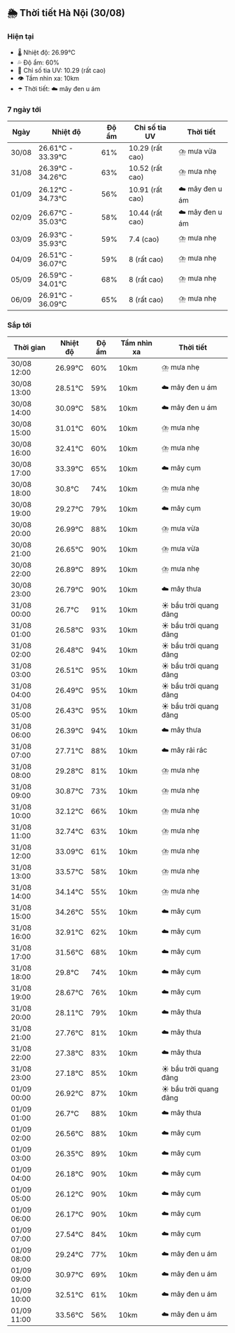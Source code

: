 ## 🌦️ Thời tiết Hà Nội (30/08)

### Hiện tại

- 🌡️ Nhiệt độ: 26.99℃
- 💦 Độ ẩm: 60%
- 🌟 Chỉ số tia UV: 10.29 (rất cao)
- 👁️ Tầm nhìn xa: 10km
- ☂️ Thời tiết: ☁️ mây đen u ám

### 7 ngày tới

| Ngày | Nhiệt độ | Độ ẩm | Chỉ số tia UV | Thời tiết |
| --- | --- | --- | --- | --- |
| 30/08 | 26.61℃ - 33.39℃ | 61% | 10.29 (rất cao) | ⛈️ mưa vừa |
| 31/08 | 26.39℃ - 34.26℃ | 63% | 10.52 (rất cao) | ⛈️ mưa nhẹ |
| 01/09 | 26.12℃ - 34.73℃ | 56% | 10.91 (rất cao) | ☁️ mây đen u ám |
| 02/09 | 26.67℃ - 35.03℃ | 58% | 10.44 (rất cao) | ☁️ mây đen u ám |
| 03/09 | 26.93℃ - 35.93℃ | 59% | 7.4 (cao) | ⛈️ mưa nhẹ |
| 04/09 | 26.51℃ - 36.07℃ | 59% | 8 (rất cao) | ⛈️ mưa nhẹ |
| 05/09 | 26.59℃ - 34.01℃ | 68% | 8 (rất cao) | ⛈️ mưa nhẹ |
| 06/09 | 26.91℃ - 36.09℃ | 65% | 8 (rất cao) | ⛈️ mưa nhẹ |

### Sắp tới

| Thời gian | Nhiệt độ | Độ ẩm | Tầm nhìn xa | Thời tiết |
| --- | --- | --- | --- | --- |
| 30/08 12:00 | 26.99℃ | 60% | 10km | ⛈️ mưa nhẹ |
| 30/08 13:00 | 28.51℃ | 59% | 10km | ☁️ mây đen u ám |
| 30/08 14:00 | 30.09℃ | 58% | 10km | ☁️ mây đen u ám |
| 30/08 15:00 | 31.01℃ | 60% | 10km | ⛈️ mưa nhẹ |
| 30/08 16:00 | 32.41℃ | 60% | 10km | ⛈️ mưa nhẹ |
| 30/08 17:00 | 33.39℃ | 65% | 10km | ☁️ mây cụm |
| 30/08 18:00 | 30.8℃ | 74% | 10km | ⛈️ mưa nhẹ |
| 30/08 19:00 | 29.27℃ | 79% | 10km | ☁️ mây cụm |
| 30/08 20:00 | 26.99℃ | 88% | 10km | ⛈️ mưa vừa |
| 30/08 21:00 | 26.65℃ | 90% | 10km | ⛈️ mưa vừa |
| 30/08 22:00 | 26.89℃ | 89% | 10km | ⛈️ mưa nhẹ |
| 30/08 23:00 | 26.79℃ | 90% | 10km | ☁️ mây thưa |
| 31/08 00:00 | 26.7℃ | 91% | 10km | ☀️ bầu trời quang đãng |
| 31/08 01:00 | 26.58℃ | 93% | 10km | ☀️ bầu trời quang đãng |
| 31/08 02:00 | 26.48℃ | 94% | 10km | ☀️ bầu trời quang đãng |
| 31/08 03:00 | 26.51℃ | 95% | 10km | ☀️ bầu trời quang đãng |
| 31/08 04:00 | 26.49℃ | 95% | 10km | ☀️ bầu trời quang đãng |
| 31/08 05:00 | 26.43℃ | 95% | 10km | ☀️ bầu trời quang đãng |
| 31/08 06:00 | 26.39℃ | 94% | 10km | ☁️ mây thưa |
| 31/08 07:00 | 27.71℃ | 88% | 10km | ☁️ mây rải rác |
| 31/08 08:00 | 29.28℃ | 81% | 10km | ⛈️ mưa nhẹ |
| 31/08 09:00 | 30.87℃ | 73% | 10km | ⛈️ mưa nhẹ |
| 31/08 10:00 | 32.12℃ | 66% | 10km | ⛈️ mưa nhẹ |
| 31/08 11:00 | 32.74℃ | 63% | 10km | ⛈️ mưa nhẹ |
| 31/08 12:00 | 33.09℃ | 61% | 10km | ⛈️ mưa nhẹ |
| 31/08 13:00 | 33.57℃ | 58% | 10km | ⛈️ mưa nhẹ |
| 31/08 14:00 | 34.14℃ | 55% | 10km | ⛈️ mưa nhẹ |
| 31/08 15:00 | 34.26℃ | 55% | 10km | ☁️ mây cụm |
| 31/08 16:00 | 32.91℃ | 62% | 10km | ☁️ mây cụm |
| 31/08 17:00 | 31.56℃ | 68% | 10km | ☁️ mây cụm |
| 31/08 18:00 | 29.8℃ | 74% | 10km | ☁️ mây cụm |
| 31/08 19:00 | 28.67℃ | 76% | 10km | ☁️ mây cụm |
| 31/08 20:00 | 28.11℃ | 79% | 10km | ☁️ mây thưa |
| 31/08 21:00 | 27.76℃ | 81% | 10km | ☁️ mây thưa |
| 31/08 22:00 | 27.38℃ | 83% | 10km | ☁️ mây thưa |
| 31/08 23:00 | 27.18℃ | 85% | 10km | ☀️ bầu trời quang đãng |
| 01/09 00:00 | 26.92℃ | 87% | 10km | ☀️ bầu trời quang đãng |
| 01/09 01:00 | 26.7℃ | 88% | 10km | ☁️ mây thưa |
| 01/09 02:00 | 26.56℃ | 88% | 10km | ☁️ mây cụm |
| 01/09 03:00 | 26.35℃ | 89% | 10km | ☁️ mây cụm |
| 01/09 04:00 | 26.18℃ | 90% | 10km | ☁️ mây cụm |
| 01/09 05:00 | 26.12℃ | 90% | 10km | ☁️ mây cụm |
| 01/09 06:00 | 26.17℃ | 90% | 10km | ☁️ mây cụm |
| 01/09 07:00 | 27.54℃ | 84% | 10km | ☁️ mây cụm |
| 01/09 08:00 | 29.24℃ | 77% | 10km | ☁️ mây đen u ám |
| 01/09 09:00 | 30.97℃ | 69% | 10km | ☁️ mây đen u ám |
| 01/09 10:00 | 32.51℃ | 61% | 10km | ☁️ mây đen u ám |
| 01/09 11:00 | 33.56℃ | 56% | 10km | ☁️ mây đen u ám |

